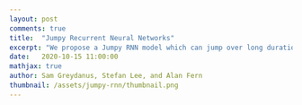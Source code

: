 ```yaml
---
layout: post
comments: true
title:  "Jumpy Recurrent Neural Networks"
excerpt: "We propose a Jumpy RNN model which can jump over long durations of uniform change in order to focus on pivotal events."
date:   2020-10-15 11:00:00
mathjax: true
author: Sam Greydanus, Stefan Lee, and Alan Fern
thumbnail: /assets/jumpy-rnn/thumbnail.png
---
```


<div>
	<style>
		#linkbutton:link, #linkbutton:visited {
		  background-color: rgb(180,180,180);
		  border-radius: 4px;
		  color: white;
		  padding: 6px 0px;
		  width: 150px;
		  text-align: center;
		  text-decoration: none;
		  display: inline-block;
		  text-transform: uppercase;
		  font-size: 13px;
		  margin: 8px;
		}

		#linkbutton:hover, #linkbutton:active {
		  background-color: rgba(160,160,160);
		}

		.playbutton {
		  background-color: rgb(148, 196, 146);
		  border-width: 0;
		  /*background-color: rgba(255, 130, 0);*/
		  border-radius: 4px;
		  color: white;
		  padding: 5px 8px;
		  /*width: 60px;*/
		  text-align: center;
		  text-decoration: none;
		  text-transform: uppercase;
		  font-size: 12px;
		  /*display: block;*/
		  /*margin-left: auto;*/
		  margin: 8px 0px;
		  margin-right: auto;
		  min-width:60px;
		}

		.playbutton:hover, .playbutton:active {
		  background-color: rgb(128, 176, 126);
		}
	</style>
</div>

<div class="imgcap" style="display: block; margin-left: auto; margin-right: auto; width:99.9%">
  <div style="width:32%; min-width:250px; display: inline-block; vertical-align: top;text-align:center;padding-right:10px;">
    <video id="video_sim" style="width:100%;min-width:250px;">
    	<source src="/assets/jumpy-rnn/video_simulator.mp4" type="video/mp4">
    </video>
    <button class="playbutton" id="video_sim_button" onclick="playPauseSim()">Play</button> 
    <div style="text-align: left;margin-left:10px;margin-right:10px;">Using model-based planning to play pool/billiards. The goal is to impart the tan cue ball with an initial velocity so as to move the blue ball to the black target.</div>
  </div>
  <div style="width:32%; min-width:250px; display: inline-block; vertical-align: top;text-align:center;padding-right:10px;">
    <video id="video_base" style="width:100%;min-width:250px;">
    	<source src="/assets/jumpy-rnn/video_base.mp4" type="video/mp4">
    </video>
    <button class="playbutton" id="video_base_button" onclick="playPauseBase()">Play</button> 
    <div style="text-align:left;margin-left:10px;margin-right:10px;">A baseline RNN trained on billiards dynamics can also be used for model-based planning. It's inefficient because it has to "tick" at a constant rate.</div>
  </div>
   <div style="width:32%; min-width:250px; display: inline-block; vertical-align: top;text-align:center;">
    <video id="video_jumpy" style="width:100%;min-width:250px;">
    	<source src="/assets/jumpy-rnn/video_jumpy.mp4" type="video/mp4">
    </video>
    <button class="playbutton" id="video_jumpy_button" onclick="playPauseJumpy()">Play</button> 
    <div style="text-align:left;margin-left:10px;margin-right:10px;">By contrast, a Jumpy RNN trained on the same task can perform planning in many fewer steps by jumping over spans of time where motion is predictable.</div>
  </div>
</div>

<script> 
function playPauseSim() { 
  var video = document.getElementById("video_sim"); 
  var button = document.getElementById("video_sim_button");
  if (video.paused) {
    video.play();
	button.textContent = "Pause";}
  else {
    video.pause(); 
	button.textContent = "Play";}
} 

function playPauseBase() { 
  var video = document.getElementById("video_base"); 
  var button = document.getElementById("video_base_button");
  if (video.paused) {
    video.play();
	button.textContent = "Pause";}
  else {
    video.pause(); 
	button.textContent = "Play";}
} 

function playPauseJumpy() { 
  var video = document.getElementById("video_jumpy"); 
  var button = document.getElementById("video_jumpy_button");
  if (video.paused) {
    video.play();
	button.textContent = "Pause";}
  else {
    video.pause(); 
	button.textContent = "Play";}
} 
</script>

<div style="display: block; margin-left: auto; margin-right: auto; width:100%; text-align:center;">
	<a href="https://openreview.net/pdf?id=4c3WeBTErrE" id="linkbutton" target="_blank">Read the paper</a>
	<a href="" id="linkbutton" target="_blank">Run in browser</a>
	<a href="https://github.com/greydanus" id="linkbutton" target="_blank">Get the code</a>
</div>

## Change, it is said, happens slowly and then all at once...

<!-- Change, it is said, happens slowly and then all at once. -->
Billiards balls move across a table before colliding and changing trajectories; water molecules cool slowly and then undergo a rapid phase transition into ice; and economic systems enjoy periods of stability interspersed with abrupt market downturns. That is to say, many time series exhibit periods of relatively homogeneous change divided by important events. Despite this, recurrent neural networks (RNNs) -- a popular type of time series model -- treat time in uniform intervals. In doing so, they are forced to spend much of their time stepping through periods of relatively predictable change.

In this blog post, I propose an extension of RNNs that avoids this waste of time. I call this extension a “Jumpy RNN” because it can jump over long time intervals or linger on short ones. It can predict twenty seconds into the future, or one second into the future, depending on the context.

Jumpy RNNs are similar to regular RNNs in most ways. Like RNNs, they maintain a hidden state \\(h\\) which summarizes their knowledge about the world at a given point in time. And like RNNs, they can perform the same set of cell updates on this hidden state (eg. vanilla, LSTM, or GRU updates). But one way in which they differ from regular RNNs is that they maintain a hidden velocity vector \\(\dot h\\) in addition to a hidden state vector \\(h\\). They assume that \\(h\\) changes in a locally-linear fashion and thus they are able to predict dynamics by multiplying \\(\dot h\\) by change in time and adding it to the state: \\(h(t) = h + \dot h \Delta t\\). In other words, in addition to predicting hidden states, Jumpy RNNs also predict _the locally-linear dynamics of those states_. In fact, I like to think of them as sequence models over functions instead of states. And so by predicting one function that can summarize several adjacent states, Jumpy RNNs gain the ability to jump over long spans of homogeneous change.

<div class="imgcap_noborder" style="display: block; margin-left: auto; margin-right: auto; width:100%; min-width: 300px">
  <img src="/assets/jumpy-rnn/hero.png" style="width:100%">
</div>

In order to compare our model to regular RNNs, we used both of them to model a series of simple physics problems including the collisions of two billiards balls. We found that our jumpy model was able to learn these patterns at least as well as the baseline while using a fraction of the forward simulation steps. This makes it a great candidate for model-based planning because it can predict the outcome of taking an action much more quickly than a baseline model. And since the hidden-state dynamics are piecewise-linear over time, we can solve for the hidden state at arbitrary points along a trajectory. This allows us to simulate the dynamics of billiards, for example, at a higher temporal resolution than the original training data:

<div class="imgcap" style="display: block; margin-left: auto; margin-right: auto; width:99.9%">
    <div style="width:32%; min-width:250px; display: inline-block; vertical-align: top;text-align:center;padding-right:10px;">
    <video id="video_sim2" style="width:100%;min-width:250px;">
      <source src="/assets/jumpy-rnn/video_simulator.mp4" type="video/mp4">
    </video>
    <button class="playbutton" id="video_sim2_button" onclick="playPauseSim2()">Play</button> 
    <div style="text-align: left;margin-left:10px;margin-right:10px;">This video will give you a sense for the underlying temporal resolution of the billiards dataset on which we trained the Jumpy RNN.</div>
  </div>
  <div style="width:32%; min-width:250px; display: inline-block; vertical-align: top;text-align:center;">
    <video id="video_interp" style="width:100%;min-width:250px;">
    	<source src="/assets/jumpy-rnn/video_interp.mp4" type="video/mp4">
    </video>
    <button class="playbutton" id="video_interp_button" onclick="playPauseInterp()">Play</button> 
    <div style="text-align:left;margin-left:10px;">This video shows how we can use a Jumpy RNN to obtain dynamics estimates at a higher temporal resolution than that of the original simulator. 
<!--     We can do this because the latent dynamics of the model are continuous and piecewise-linear in time. -->
  </div>
  </div>
</div>

<script> 
function playPauseSim2() { 
  var video = document.getElementById("video_sim2"); 
  var button = document.getElementById("video_sim2_button");
  if (video.paused) {
    video.play();
	button.textContent = "Pause";}
  else {
    video.pause(); 
	button.textContent = "Play";}
} 

function playPauseJumpy2() { 
  var video = document.getElementById("video_jumpy2"); 
  var button = document.getElementById("video_jumpy2_button");
  if (video.paused) {
    video.play();
	button.textContent = "Pause";}
  else {
    video.pause(); 
	button.textContent = "Play";}
} 

function playPauseInterp() { 
  var video = document.getElementById("video_interp"); 
  var button = document.getElementById("video_interp_button");
  if (video.paused) {
    video.play();
	button.textContent = "Pause";}
  else {
    video.pause(); 
	button.textContent = "Play";}
} 
</script>

I am going to give more specific examples of how Jumpy RNNs improve over regular RNNs later. But first, we need to talk about what regular RNNs are good at and why they are worth improving upon in the first place.

## The Value of RNNs

Recurrent neural networks are interesting because they can learn complex, long-range structure in time series data simply by predicting one point at a time. For example, if you train them on sequences of words, you can use them to translate from one language to another, or to generate possible completions to a prompt. And if you train them on observations of a robot arm, you can use them to generate realistic paths that the arm might take.

One of the things that makes these models so flexible is that they use a hidden vector \\(h\\) to store memories of past observations. And they can _learn_ to read, write, and erase information from \\(h\\) in order to make accurate predictions about the future. RNNs are Turing-complete and, unlike other models that are Turing-complete (eg. HMMs or FSMs) they can learn and operate on noisy, high-dimensional data. Here is an incomplete list of things people have trained RNNs to do:
* •&nbsp; [Translate text from one language to another](http://papers.nips.cc/paper/5346-sequence-to-sequence-learning-with-neural-)
* •&nbsp; [Control a robot hand in order to solve a Rubik’s Cube](https://openai.com/blog/solving-rubiks-cube/)
* •&nbsp; [Defeat professional human gamers in StarCraft](https://rdcu.be/bVI7G)
* •&nbsp; [Caption images](https://openaccess.thecvf.com/content_cvpr_2016/html/Johnson_DenseCap_Fully_Convolutional_CVPR_2016_paper.html)
* •&nbsp; [Generate realistic handwriting](https://arxiv.org/abs/1308.0850)
* •&nbsp; [Convert text to speech](https://www.isca-speech.org/archive/interspeech_2014/i14_1964.html)
* •&nbsp; [Convert speech to text](http://www.jmlr.org/proceedings/papers/v48/amodei16.html)
* •&nbsp; [Sketch simple images](https://arxiv.org/abs/1704.03477)
* •&nbsp; [Learn the Enigma cipher](https://greydanus.github.io/2017/01/07/enigma-rnn/)

<!-- * •&nbsp; Translate text from one language to another [^fn8] (think Google Translate)
* •&nbsp; Control a robot hand in order to solve a Rubik’s Cube [^fn9]
* •&nbsp; Defeat professional human gamers in StarCraft [^fn10]
* •&nbsp; Caption images [^fn11]
* •&nbsp; Generate realistic handwriting [^fn12]
* •&nbsp; Convert text to speech [^fn15]
* •&nbsp; Convert speech to text [^fn13] [^fn14]
* •&nbsp; Sketch simple images [^fn16]
* •&nbsp; Learn the Enigma cipher [^fn17]
* •&nbsp; ...and much more -->


## The Limitations of RNNs

I’ve been interested in RNNs for a long time, but one aspect of their design has always bothered me: they can only tick at one uniform rate, sort of like a clock.

**Uniform ticks.** At each tick they make one observation of the world, perform one read-erase-write operation on their memory, and output one state vector. This seems too rigid. We wouldn’t divide our perception of the world into uniform segments of, say, ten minutes. This would be silly because the important events of our daily routines are not spaced equally apart.

Consider the game of billiards. When you prepare to strike the cue ball, you imagine how it will collide with other balls and eventually send one of them into a pocket. And when you do this, you do not think about the constant motion of the cue ball as it rolls across the table. Instead, you think about the near-instantaneous collisions between the cue ball, walls, and pockets. Since these collisions are separated by variable amounts of time, making this plan requires that you jump from one collision event to another without much regard for the intervening duration. This is something that RNNs cannot do.

<div class="imgcap" style="display: block; margin-left: auto; margin-right: auto; width:99.9%">
    <div style="width:100%; min-width:250px; display: inline-block; vertical-align: top;text-align:center;padding-right:10px;">
    <video id="video_pool" style="width:100%;min-width:250px;">
      <source src="/assets/jumpy-rnn/pool_shot.mp4" type="video/mp4">
    </video>
    <button class="playbutton" id="video_pool_button" onclick="playPausePool()">Play</button> 
    <div style="text-align: left;">An professional pool player making a remarkable shot. We'll never know exactly what was going through his head when he did this, but we can say at the very least he was planning over a sequence of collisions. An RNN, by contrast, would focus most of its compute on simulating the linear motion of the ball in between collisions.</div>
  </div>
</div>

<script> 
function playPausePool() { 
  var video = document.getElementById("video_pool"); 
  var button = document.getElementById("video_pool_button");
  if (video.paused) {
    video.play();
  button.textContent = "Pause";}
  else {
    video.pause(); 
  button.textContent = "Play";}
} 
</script>

**Discrete time steps.** Another issue with RNNs is that they perceive time as a series of discrete “time steps” that connect neighboring states. Since time is actually a continuous variable -- it has a definite value even in between RNN ticks -- we really should use models that treat it as such. In other words, when we ask our model what the world looked like at time \\( t=1.42\\) seconds, it should not have to locate the two ticks that are nearest in time and then interpolate between them, as is the case with RNNs. Rather, it should be able to give a well-defined answer. Models like Neural ODEs, which we will see are closely related to Jumpy RNNs, take a step in this direction. Even so, it’s a relatively young and underexplored area of research.

<!-- This would be silly because sometimes we need to think on short timescales and other times we need to think on long timescales. -->

<!-- This is particularly important in the context of planning. Imagine a scenario where you are making plans to travel internationally. In your head, you might jump to the moment when you pass through customs and remember that you need to update your passport. Next, you make a plan for updating it. After work, you will stop at the post office to get passport photos. In order to pay for those photos, you will need to add more money to your wallet. So the simple act of fetching a $20 bill can have several layers of planning behind it. And these layers of planning require jumping from one event to the next without simulating the intervening time, which is something RNNs cannot do. -->

<!-- Consider the game of billiards. When a billiards player plans out how to strike the cue ball, she imagines how it will collide with other balls, eventually sending one of them into a pocket. As she makes a plan, she doesn't think about the constant motion of the cue ball as it rolls across the table. Instead, she thinks about collisions between the cue ball, walls, and pockets. Since these collisions are separated by variable amounts of time, making this plan requires that she jump from one collision event to another without much regard for the intervening durations. -->



## Our Results

Our work on Jumpy RNNs was an attempt to fix these issues. Our model can jump over different durations of time and can tick more often when a lot is happening and less often otherwise. As I explained earlier, Jumpy RNNs are different from regular RNNs in that they predict a hidden state velocity in addition to a hidden state. Taken together, these two quantities represent a linear dynamics function in the RNN’s latent space. A second modification we make is to have the Jumpy RNN predict the duration of time \\(\Delta t\\) over which its dynamics functions are valid. In some cases, when change is happening at a constant rate, this value can be quite large.

**Learning linear motion.** To show this more clearly, we conducted a simple toy experiment. We created a toy dataset of perfectly linear motion and checked to see whether our model would learn to summarize the whole thing in one step. As the figure below shows, it learned to do exactly that. Meanwhile, the regular RNN had to summarize the same motion in a series of tiny steps.

<div class="imgcap_noborder" style="display: block; margin-left: auto; margin-right: auto; width:100%; min-width: 300px">
  <img src="/assets/jumpy-rnn/lines.png" style="width:100%">
</div>

**Learning a change of basis.** It’s worth noting that the way a system changes in time is only linear with respect to a particular coordinate system. For example, an object undergoing constant circular motion has nonlinear dynamics when we use Cartesian coordinates, but linear dynamics when we use Polar coordinates. That’s why physicists use different coordinates to describe different physical systems: _all else being equal, the best coordinates are those that are maximally linear with respect to the dynamics._

Since a Jumpy RNN forces dynamics to be linear in latent space, the encoder and decoder layers naturally learn to transform input data into a basis where the dynamics are linear. For example, when we train our model on a dataset of circular trajectories represented in Cartesian coordinates, it learns to summarize such trajectories in a single step. This implies that our model has effectively learned a Cartesian-to-Polar change of basis.

<div class="imgcap_noborder" style="display: block; margin-left: auto; margin-right: auto; width:100%; min-width: 300px">
  <img src="/assets/jumpy-rnn/circles.png" style="width:100%">
</div>

**Learning from pixel videos.** Our model can learn more complicated change-of-basis functions as well. Later in the paper, we trained our model on pixel observations of two billiards balls. The pixel “coordinate system” is extremely nonlinear with respect to the linear motion of the two balls. And yet our model was able to predict the dynamics of the system far more effectively than the baseline model, while using three times fewer "ticks". The fact that our model could make jumpy predictions on this dataset implies that it found a basis where the billiards dynamics were linear for significant durations of time -- something that is strictly impossible in a pixel basis.

<div class="imgcap_noborder" style="display: block; margin-left: auto; margin-right: auto; width:100%; min-width: 300px">
  <img src="/assets/jumpy-rnn/pixel_billiards.png" style="width:100%">
</div>

In fact, we suspect that forcing dynamics to be linear in latent space actually biased our model to find linear dynamics. We hypothesize that the baseline model performed worse on this task because it had no such inductive bias.



## Planning

One of the reasons we originally set out to build a Jumpy RNN was that we wanted to use it for planning. We were struck by the fact that many events one would want to plan over -- collisions, in the case of billiards -- are separated by variable durations of time. We suspected that a jumpy model would be particularly effective at planning in such scenarios.

In order to test this hypothesis, we tested our model against a baseline RNN on a simple planning task in the billiards environment. The goal was to impart one ball, the “cue ball” (visualized in tan) with an initial velocity such that it would collide with the second ball and the second ball would ultimately enter a target region (visualized in black).

We found that our model used half the wall time of the baseline and produced plans with a higher probability of success. These results are preliminary -- and part of ongoing work -- but they do confirm our hypothesis that the jumpy model would be useful for model-based planning.

<!-- Quite a few researchers have wrestled with the fact that RNNs tick through time at a uniform rate. So there are a number of recent projects that aim to make RNNs more temporally abstract. Our work is related, and hopefully complementary, to these approaches. -->

## Neural ODEs and other related work

Quite a few researchers have wrestled with the same limitations of RNNs that we have. So there are a number of related works aimed at solving the same issues. Among the most relevant of these works is a family of models called Neural ODEs.
<!-- As I mentioned earlier, Jumpy RNNs are closely related to a family of models called Neural ODEs. In this section, we will review Neural ODEs and briefly discuss their connection to this work. -->

**Neural ODEs.** The past few years have seen a surge of interest in these models. The basic idea of a Neural ODE is to parameterize the derivative of some variable with a neural network and then integrate it. For example, if you wanted to obtain the continuous-time dynamics of a hidden state \\(h_t\\), you would start by setting \\(\frac{\partial h_t}{\partial t}=f_{NN}(h_t)\\) where \\(f_{NN}\\) is a neural network. Then you could integrate that function over time to get dynamics:

$$ h_{t_1} ~=~ h_{t_0} + \int_{t_0}^{t_1} f_{NN}(h_t) ~~ dt $$

One of the remarkable things about this approach is that you can literally integrate your model with an ODE integrator, eg. ``scipy.integrate.solve_ivp``. Likewise, you can backpropagate error signals to your model with a second call to the integrator. 
<!-- In the time since this idea was popularized by a NeurIPS paper by Chen et al., a healthy family of Neural ODE-like models has sprung up. -->

**Connection to our work.** Neural ODEs can be integrated _adaptively_; in other words, the size of the integration step can be made proportional to the local curvature. So in theory, if one were to regularize a Neural ODE to have very low curvature, one might be able to see the same jumpy behavior that we document in Jumpy RNNs. In practice, figuring out how to properly regularize the curvature of these models remains an open question.[^fn6] And current versions of Neural ODEs tend to be _more_ computationally demanding to evaluate than regular RNN models. In a recent paper about modeling RNN hidden state dynamics with ODEs[^fn7], for example, the authors mention that the ODE forward passes took 60% -- 120% longer than standard RNNs since they had to be continuously solved even when no observations were occurring.

Jumpy RNNs resemble Neural ODEs in that they parameterize the derivative of a hidden state. But unlike Neural ODEs, Jumpy RNNs assume that the function being integrated is piecewise-linear and they do not require an ODE solver. The local linearity assumption makes our model extremely efficient to integrate over long spans of time -- much more efficient, for example, than a baseline RNN, and by extension, a Neural ODE.[^fn0]

**Other related works.** There are other RNN-based models designed with temporal abstraction in mind. Koutnik et al. (2014)[^fn1] proposed dividing an RNN internal state into groups and only performing cell updates on the \\(i^{th}\\) group after \\(2^{i-1}\\) time steps. More recent works have aimed to make this hierarchical structure more adaptive, either by data-specific rules[^fn2] or by a learning  mechanism[^fn3]. But although these hierarchical recurrent models can model data at different timescales, but they still must perform cell updates at every time step in a sequence and cannot jump over regions of homogeneous change. Recent work in the context of reinforcement learning develops a jumpy planning model which does not use an RNN cell or perform continuous interpolation of latent states[^fn4]. Another relevant work from reinforcement learning is "Embed to Control"[^fn5]. This work is similar to ours in that it assumes that dynamics are linear in latent space. But unlike our work, the E2C model performs inference over discrete, uniform time steps and does not learn a jumpy behavior.


## Closing thoughts

Having achieved widespread use in commercial and academic settings, RNNs are already a useful tool. But even though they are useful tools, they still have fundamental limitations. In this post, we reckoned with the fact that they can only forecast the future in discrete, uniform time steps. We proposed a Jumpy RNN model which can skip over long durations of comparatively homogeneous change and focus on pivotal events as the need arises. We hope that this line of work will expand the possible uses of RNNs and make them capable of representing time in a more efficient and flexible manner.

## Footnotes

[^fn0]: A largely subjective observation was that Jumpy RNNs seemed easier to train and scale than Neural ODEs. With that said, one should note that Neural ODEs are improving at a rapid pace, and so this may change as time passes.
[^fn1]: Jan Koutnik, Klaus Greff, Faustino Gomez, and Juergen Schmidhuber. [A Clockwork RNN](https://arxiv.org/abs/1402.3511). _International Conference on Machine Learning_, pp. 1863–1871, 2014.
[^fn2]: Wang Ling, Isabel Trancoso, Chris Dyer, and Alan W Black. [Character-based neural machine translation](https://arxiv.org/abs/1511.04586). _Proceedings of the 54th Annual Meeting of the Association for Computational Linguistics_, 2015.
[^fn3]: Junyoung Chung, Sungjin Ahn, and Yoshua Bengio. [Hierarchical multiscale recurrent neural networks](https://arxiv.org/abs/1609.01704). _5th International Conference on Learning Representations_, ICLR 2017.
[^fn4]: Karol Gregor, George Papamakarios, Frederic Besse, Lars Buesing, and Theophane Weber. [Temporal difference variational auto-encoder](https://arxiv.org/abs/1806.03107). _International Conference on Learning Representations_, 2018.
[^fn5]: Manuel Watter, Jost Springenberg, Joschka Boedecker, and Martin Riedmiller. [Embed to control: A locally linear latent dynamics model for control from raw images](https://arxiv.org/abs/1506.07365). _Advances in Neural Information Processing Systems_, pp. 2746–2754, 2015.
[^fn6]: Chris Finlay, Jörn-Henrik Jacobsen, Levon Nurbekyan, and Adam M Oberman. [How to train your neural ode: the world of jacobian and kinetic regularization](https://arxiv.org/abs/2002.02798). _International Conference on Machine Learning_, 2020.
[^fn7]: Yulia Rubanova, Ricky TQ Chen, and David Duvenaud. [Latent odes for irregularly-sampled time series](https://papers.nips.cc/paper/8773-latent-ordinary-differential-equations-for-irregularly-sampled-time-series). _Advances in Neural Information Processing Systems_, 2019.
[^fn8]: Sutskever, Ilya, Oriol Vinyals, and Quoc V. Le. [Sequence to sequence learning with neural networks](http://papers.nips.cc/paper/5346-sequence-to-sequence-learning-with-neural-). _Advances in neural information processing systems_. 2014.
[^fn9]: OpenAI, Ilge Akkaya, Marcin Andrychowicz, Maciek Chociej, Mateusz Litwin, Bob McGrew, Arthur Petron, Alex Paino, Matthias Plappert, Glenn Powell, Raphael Ribas, Jonas Schneider, Nikolas Tezak, Jerry Tworek, Peter Welinder, Lilian Weng, Qiming Yuan, Wojciech Zaremba, Lei Zhang. [Solving a Rubik's cube with a robot hand](https://arxiv.org/abs/1910.07113). arXiv preprint arXiv:1910.07113 (2019).
[^fn10]: Vinyals, Oriol, et al. [Grandmaster level in StarCraft II using multi-agent reinforcement learning](https://rdcu.be/bVI7G). Nature 575.7782 (2019): 350-354.
[^fn11]: Johnson, Justin, Andrej Karpathy, and Li Fei-Fei. [Densecap: Fully convolutional localization networks for dense captioning](https://openaccess.thecvf.com/content_cvpr_2016/html/Johnson_DenseCap_Fully_Convolutional_CVPR_2016_paper.html). Proceedings of the IEEE conference on computer vision and pattern recognition. 2016.
[^fn12]: Graves, Alex. [Generating sequences with recurrent neural networks](https://arxiv.org/abs/1308.0850). arXiv preprint arXiv:1308.0850 (2013). Also, see [my own blog post](https://greydanus.github.io/2016/08/21/handwriting/) on this topic :)
[^fn13]: Graves, Alex, Abdel-rahman Mohamed, and Geoffrey Hinton. [Speech recognition with deep recurrent neural networks](https://ieeexplore.ieee.org/abstract/document/6638947/). 2013 IEEE international conference on acoustics, speech and signal processing. IEEE, 2013.
[^fn14]: Amodei, Dario, et al. [Deep speech 2: End-to-end speech recognition in english and mandarin.](http://www.jmlr.org/proceedings/papers/v48/amodei16.html) International conference on machine learning. 2016.
[^fn15]: Fan, Y., Qian, Y., Xie, F. L., & Soong, F. K. [TTS synthesis with bidirectional LSTM based recurrent neural networks](https://www.isca-speech.org/archive/interspeech_2014/i14_1964.html). Fifteenth Annual Conference of the International Speech Communication Association. 2014.
[^fn16]: Ha, David, and Douglas Eck. [A neural representation of sketch drawings](https://arxiv.org/abs/1704.03477). _International Conference on Machine Learning_, 2018.
[^fn17]: This was my contribution! I wrote a blog post about it [here](https://greydanus.github.io/2017/01/07/enigma-rnn/).